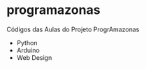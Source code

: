 # programazonas
Códigos das Aulas do Projeto ProgrAmazonas

- Python<br>
- Arduino<br>
- Web Design<br>
